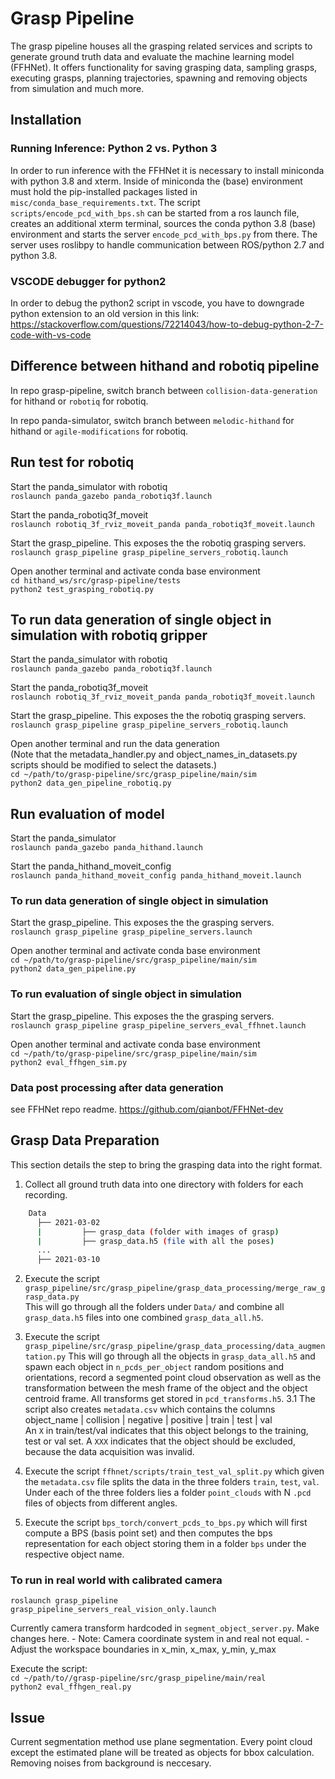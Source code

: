 # Grasp Pipeline

The grasp pipeline houses all the grasping related services and scripts to generate ground truth data and evaluate the machine learning model (FFHNet). It offers functionality for saving grasping data, sampling grasps, executing grasps, planning trajectories, spawning and removing objects from simulation and much more.

## Installation

### Running Inference: Python 2 vs. Python 3

In order to run inference with the FFHNet it is necessary to install miniconda with python 3.8 and xterm. Inside of miniconda
the (base) environment must hold the pip-installed packages listed in `misc/conda_base_requirements.txt`.
The script `scripts/encode_pcd_with_bps.sh` can be started from a ros launch file, creates an additional xterm terminal, sources
the conda python 3.8 (base) environment and starts the server `encode_pcd_with_bps.py` from there. The server uses roslibpy to handle communication between ROS/python 2.7 and python 3.8.

### VSCODE debugger for python2

In order to debug the python2 script in vscode, you have to downgrade python extension to an old version in this link:
<https://stackoverflow.com/questions/72214043/how-to-debug-python-2-7-code-with-vs-code>

## Difference between hithand and robotiq pipeline
In repo grasp-pipeline, switch branch between `collision-data-generation` for hithand or `robotiq` for robotiq.

In repo panda-simulator, switch branch between
`melodic-hithand` for hithand or `agile-modifications` for robotiq.

## Run test for robotiq

Start the panda_simulator with robotiq\
`roslaunch panda_gazebo panda_robotiq3f.launch`

Start the panda_robotiq3f_moveit\
`roslaunch robotiq_3f_rviz_moveit_panda panda_robotiq3f_moveit.launch`

Start the grasp_pipeline. This exposes the the robotiq grasping servers.\
`roslaunch grasp_pipeline grasp_pipeline_servers_robotiq.launch`

Open another terminal and activate conda base environment\
`cd hithand_ws/src/grasp-pipeline/tests`\
`python2 test_grasping_robotiq.py`

## To run data generation of single object in simulation with robotiq gripper

Start the panda_simulator with robotiq\
`roslaunch panda_gazebo panda_robotiq3f.launch`

Start the panda_robotiq3f_moveit\
`roslaunch robotiq_3f_rviz_moveit_panda panda_robotiq3f_moveit.launch`

Start the grasp_pipeline. This exposes the the robotiq grasping servers.\
`roslaunch grasp_pipeline grasp_pipeline_servers_robotiq.launch`

Open another terminal and run the data generation \
(Note that the metadata_handler.py and object_names_in_datasets.py scripts should be modified to select the datasets.)\
`cd ~/path/to/grasp-pipeline/src/grasp_pipeline/main/sim`\
`python2 data_gen_pipeline_robotiq.py`

## Run evaluation of model

Start the panda_simulator\
`roslaunch panda_gazebo panda_hithand.launch`

Start the panda_hithand_moveit_config\
`roslaunch panda_hithand_moveit_config panda_hithand_moveit.launch`

### To run data generation of single object in simulation

Start the grasp_pipeline. This exposes the the grasping servers.\
`roslaunch grasp_pipeline grasp_pipeline_servers.launch`

Open another terminal and activate conda base environment\
`cd ~/path/to/grasp-pipeline/src/grasp_pipeline/main/sim`\
`python2 data_gen_pipeline.py`

### To run evaluation of single object in simulation

Start the grasp_pipeline. This exposes the the grasping servers.\
`roslaunch grasp_pipeline grasp_pipeline_servers_eval_ffhnet.launch`

Open another terminal and activate conda base environment\
`cd ~/path/to/grasp-pipeline/src/grasp_pipeline/main/sim`\
`python2 eval_ffhgen_sim.py`

### Data post processing after data generation
see FFHNet repo readme. https://github.com/qianbot/FFHNet-dev

## Grasp Data Preparation

This section details the step to bring the grasping data into the right format.

1. Collect all ground truth data into one directory with folders for each recording.

```bash
    Data
      ├── 2021-03-02
      |         ├── grasp_data (folder with images of grasp)
      |         ├── grasp_data.h5 (file with all the poses)
      ...
      ├── 2021-03-10
```

2. Execute the script `grasp_pipeline/src/grasp_pipeline/grasp_data_processing/merge_raw_grasp_data.py` \
This will go through all the folders under `Data/` and combine all `grasp_data.h5` files into one combined `grasp_data_all.h5`.

3. Execute the script `grasp_pipeline/src/grasp_pipeline/grasp_data_processing/data_augmentation.py`
This will go through all the objects in `grasp_data_all.h5` and spawn each object in `n_pcds_per_object` random positions and orientations, record a segmented point cloud observation as well as the transformation between the mesh frame of the object and the object centroid frame. All transforms get stored in `pcd_transforms.h5`.
3.1 The script also creates `metadata.csv` which contains the columns \
object_name | collision | negative | positive | train | test | val \
An `X` in train/test/val indicates that this object belongs to the training, test or val set.
A `XXX` indicates that the object should be excluded, because the data acquisition was invalid.

4. Execute the script `ffhnet/scripts/train_test_val_split.py` which given the `metadata.csv` file splits the data in the three folders `train`, `test`, `val`. Under each of the three folders lies a folder `point_clouds` with N `.pcd` files of objects from different angles.

5. Execute the script `bps_torch/convert_pcds_to_bps.py` which will first compute a BPS (basis point set) and then computes the bps representation for each object storing them in a folder `bps` under the respective object name.

### To run in real world with calibrated camera

`roslaunch grasp_pipeline grasp_pipeline_servers_real_vision_only.launch`

Currently camera transform hardcoded in `segment_object_server.py`. Make changes here.
    - Note: Camera coordinate system in and real not equal.
    - Adjust the workspace boundaries in x_min, x_max, y_min, y_max

Execute the script:\
`cd ~/path/to//grasp-pipeline/src/grasp_pipeline/main/real`\
`python2 eval_ffhgen_real.py`

## Issue

Current segmentation method use plane segmentation. Every point cloud except the estimated plane will be treated as objects for bbox calculation. Removing noises from background is neccesary.
